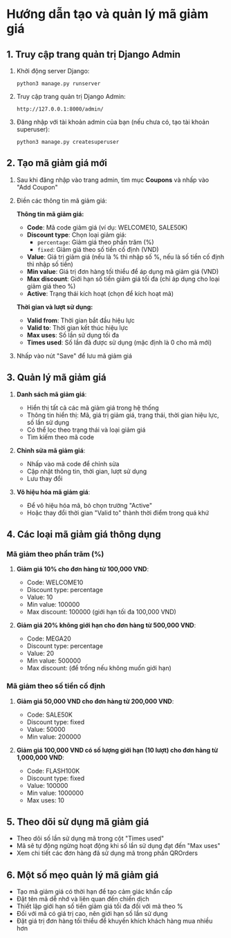 # Hướng dẫn tạo và quản lý mã giảm giá

## 1. Truy cập trang quản trị Django Admin

1. Khởi động server Django:
   ```
   python3 manage.py runserver
   ```

2. Truy cập trang quản trị Django Admin:
   ```
   http://127.0.0.1:8000/admin/
   ```

3. Đăng nhập với tài khoản admin của bạn (nếu chưa có, tạo tài khoản superuser):
   ```
   python3 manage.py createsuperuser
   ```

## 2. Tạo mã giảm giá mới

1. Sau khi đăng nhập vào trang admin, tìm mục **Coupons** và nhấp vào "Add Coupon"

2. Điền các thông tin mã giảm giá:

   **Thông tin mã giảm giá:**
   - **Code**: Mã code giảm giá (ví dụ: WELCOME10, SALE50K)
   - **Discount type**: Chọn loại giảm giá:
     - `percentage`: Giảm giá theo phần trăm (%)
     - `fixed`: Giảm giá theo số tiền cố định (VND)
   - **Value**: Giá trị giảm giá (nếu là % thì nhập số %, nếu là số tiền cố định thì nhập số tiền)
   - **Min value**: Giá trị đơn hàng tối thiểu để áp dụng mã giảm giá (VND)
   - **Max discount**: Giới hạn số tiền giảm giá tối đa (chỉ áp dụng cho loại giảm giá theo %)
   - **Active**: Trạng thái kích hoạt (chọn để kích hoạt mã)

   **Thời gian và lượt sử dụng:**
   - **Valid from**: Thời gian bắt đầu hiệu lực
   - **Valid to**: Thời gian kết thúc hiệu lực
   - **Max uses**: Số lần sử dụng tối đa
   - **Times used**: Số lần đã được sử dụng (mặc định là 0 cho mã mới)

3. Nhấp vào nút "Save" để lưu mã giảm giá

## 3. Quản lý mã giảm giá

1. **Danh sách mã giảm giá**:
   - Hiển thị tất cả các mã giảm giá trong hệ thống
   - Thông tin hiển thị: Mã, giá trị giảm giá, trạng thái, thời gian hiệu lực, số lần sử dụng
   - Có thể lọc theo trạng thái và loại giảm giá
   - Tìm kiếm theo mã code

2. **Chỉnh sửa mã giảm giá**:
   - Nhấp vào mã code để chỉnh sửa
   - Cập nhật thông tin, thời gian, lượt sử dụng
   - Lưu thay đổi

3. **Vô hiệu hóa mã giảm giá**:
   - Để vô hiệu hóa mã, bỏ chọn trường "Active"
   - Hoặc thay đổi thời gian "Valid to" thành thời điểm trong quá khứ

## 4. Các loại mã giảm giá thông dụng

### Mã giảm theo phần trăm (%)

1. **Giảm giá 10% cho đơn hàng từ 100,000 VND**:
   - Code: WELCOME10
   - Discount type: percentage
   - Value: 10
   - Min value: 100000
   - Max discount: 100000 (giới hạn tối đa 100,000 VND)

2. **Giảm giá 20% không giới hạn cho đơn hàng từ 500,000 VND**:
   - Code: MEGA20
   - Discount type: percentage
   - Value: 20
   - Min value: 500000
   - Max discount: (để trống nếu không muốn giới hạn)

### Mã giảm theo số tiền cố định

1. **Giảm giá 50,000 VND cho đơn hàng từ 200,000 VND**:
   - Code: SALE50K
   - Discount type: fixed
   - Value: 50000
   - Min value: 200000

2. **Giảm giá 100,000 VND có số lượng giới hạn (10 lượt) cho đơn hàng từ 1,000,000 VND**:
   - Code: FLASH100K
   - Discount type: fixed
   - Value: 100000
   - Min value: 1000000
   - Max uses: 10

## 5. Theo dõi sử dụng mã giảm giá

- Theo dõi số lần sử dụng mã trong cột "Times used"
- Mã sẽ tự động ngừng hoạt động khi số lần sử dụng đạt đến "Max uses"
- Xem chi tiết các đơn hàng đã sử dụng mã trong phần QROrders

## 6. Một số mẹo quản lý mã giảm giá

- Tạo mã giảm giá có thời hạn để tạo cảm giác khẩn cấp
- Đặt tên mã dễ nhớ và liên quan đến chiến dịch
- Thiết lập giới hạn số tiền giảm giá tối đa đối với mã theo %
- Đối với mã có giá trị cao, nên giới hạn số lần sử dụng
- Đặt giá trị đơn hàng tối thiểu để khuyến khích khách hàng mua nhiều hơn
